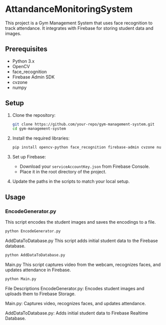# AttandanceMonitoringSystem
This project is a Gym Management System that uses face recognition to track attendance. It integrates with Firebase for storing student data and images.

## Prerequisites

- Python 3.x
- OpenCV
- face_recognition
- Firebase Admin SDK
- cvzone
- numpy

## Setup

1. Clone the repository:
    ```sh
    git clone https://github.com/your-repo/gym-management-system.git
    cd gym-management-system
    ```

2. Install the required libraries:
    ```sh
    pip install opencv-python face_recognition firebase-admin cvzone numpy
    ```

3. Set up Firebase:
    - Download your `serviceAccountKey.json` from Firebase Console.
    - Place it in the root directory of the project.

4. Update the paths in the scripts to match your local setup.

## Usage

### EncodeGenerator.py

This script encodes the student images and saves the encodings to a file.

```sh
python EncodeGenerator.py
```

AddDataToDatabase.py
This script adds initial student data to the Firebase database.

```sh
python AddDataToDatabase.py
```

Main.py
This script captures video from the webcam, recognizes faces, and updates attendance in Firebase.

```sh
python Main.py
```
File Descriptions
EncodeGenerator.py: Encodes student images and uploads them to Firebase Storage.

Main.py: Captures video, recognizes faces, and updates attendance.

AddDataToDatabase.py: Adds initial student data to Firebase Realtime Database.
